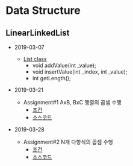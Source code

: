 # Data Structure

## LinearLinkedList
- 2019-03-07
    - [List class](https://github.com/ITJEONG-NAN-JJANG/2019_Data-Structure/blob/master/List/List/LinearLinkedList.cpp)
        - void addValue(int _value);<br>
        - void insertValue(int _index, int _value);<br>
        - int getLength();

- 2019-03-21
    - Assignment#1 AxB, BxC 행렬의 곱셈 수행
        - [조건](https://github.com/ITJEONG-NAN-JJANG/2019_Data-Structure/blob/master/Assignment%231/assignment_1.md)
        - [소스코드](https://github.com/ITJEONG-NAN-JJANG/2019_Data-Structure/blob/master/Assignment%231/assignment_1.c)

- 2019-03-28
    - Assignment#2 N개 다항식의 곱셈 수행
        - [조건](https://github.com/ITJEONG-NAN-JJANG/2019_Data-Structure/blob/master/Assignment%232/assignment_2.md)
        - [소스코드](https://github.com/ITJEONG-NAN-JJANG/2019_Data-Structure/blob/master/Assignment%232/assignment_2.c)